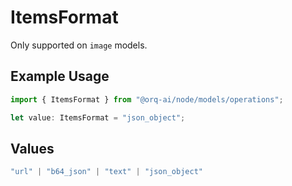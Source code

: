 # ItemsFormat

Only supported on `image` models.

## Example Usage

```typescript
import { ItemsFormat } from "@orq-ai/node/models/operations";

let value: ItemsFormat = "json_object";
```

## Values

```typescript
"url" | "b64_json" | "text" | "json_object"
```